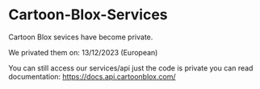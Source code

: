 # Cartoon-Blox-Services

Cartoon Blox sevices have become private.

We privated them on: 13/12/2023 (European)

You can still access our services/api just the code is private you can read
documentation: <a href="https://docs.api.cartoonblox.com/">https://docs.api.cartoonblox.com/</a>
